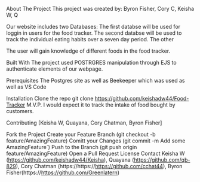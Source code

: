 About The Project
This project was created by: Byron Fisher, Cory C, Keisha W, Q

Our website includes two Databases: The first databse will be used for loggin in users for the food tracker. The second databse will be used to track the individual eating habits over a seven day period. The other 

The user will gain knowledge of different foods in the food tracker.

Built With
The project used POSTRGRES manipulation through EJS to authenticate elements of our webpage.


Prerequisites
The Postgres site as well as Beekeeper which was used as well as VS Code

Installation
Clone the repo
git clone https://github.com/keishadw44/Food-Tracker
M.V.P.
I would expect it to track the intake of food bought by customers. 

Contributing
[Keisha W, Quayana, Cory Chatman, Byron Fisher]

Fork the Project
Create your Feature Branch (git checkout -b feature/AmazingFeature)
Comitt your Changes (git commit -m Add some AmazingFeature`)
Push to the Branch (git push origin feature/AmazingFeature)
Open a Pull Request
License
Contact
Keisha W (https://github.com/keishadw44/Keisha), Quayana (https://github.com/qb-829), Cory Chatman (https://https://https://github.com/cchat44), Byron Fisher(https://https://github.com/Greenlatern)